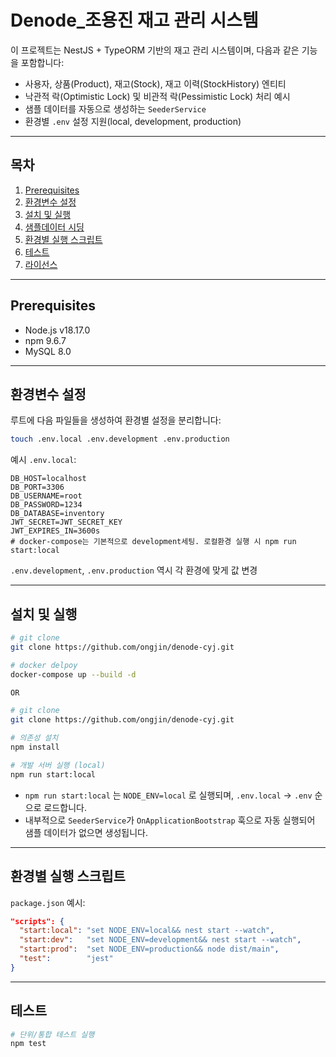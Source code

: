 # Denode_조용진 재고 관리 시스템

이 프로젝트는 NestJS + TypeORM 기반의 재고 관리 시스템이며, 다음과 같은 기능을 포함합니다:

* 사용자, 상품(Product), 재고(Stock), 재고 이력(StockHistory) 엔티티
* 낙관적 락(Optimistic Lock) 및 비관적 락(Pessimistic Lock) 처리 예시
* 샘플 데이터를 자동으로 생성하는 `SeederService`
* 환경별 `.env` 설정 지원(local, development, production)

---

## 목차

1. [Prerequisites](#prerequisites)
2. [환경변수 설정](#환경변수-설정)
3. [설치 및 실행](#설치-및-실행)
4. [샘플데이터 시딩](#샘플데이터-시딩)
5. [환경별 실행 스크립트](#환경별-실행-스크립트)
6. [테스트](#테스트)
7. [라이선스](#라이선스)

---

## Prerequisites

* Node.js v18.17.0
* npm 9.6.7
* MySQL 8.0

---

## 환경변수 설정

루트에 다음 파일들을 생성하여 환경별 설정을 분리합니다:

```bash
touch .env.local .env.development .env.production
```

예시 `.env.local`:

```dotenv
DB_HOST=localhost
DB_PORT=3306
DB_USERNAME=root
DB_PASSWORD=1234
DB_DATABASE=inventory
JWT_SECRET=JWT_SECRET_KEY
JWT_EXPIRES_IN=3600s
# docker-compose는 기본적으로 development세팅. 로컬환경 실행 시 npm run start:local
```

`.env.development`, `.env.production` 역시 각 환경에 맞게 값 변경

---

## 설치 및 실행

```bash
# git clone
git clone https://github.com/ongjin/denode-cyj.git

# docker delpoy
docker-compose up --build -d

OR

# git clone
git clone https://github.com/ongjin/denode-cyj.git

# 의존성 설치
npm install

# 개발 서버 실행 (local)
npm run start:local
```

* `npm run start:local` 는 `NODE_ENV=local` 로 실행되며, `.env.local` → `.env` 순으로 로드합니다.
* 내부적으로 `SeederService`가 `OnApplicationBootstrap` 훅으로 자동 실행되어 샘플 데이터가 없으면 생성됩니다.

---

## 환경별 실행 스크립트

`package.json` 예시:

```json
"scripts": {
  "start:local": "set NODE_ENV=local&& nest start --watch",
  "start:dev":   "set NODE_ENV=development&& nest start --watch",
  "start:prod":  "set NODE_ENV=production&& node dist/main",
  "test":        "jest"
}

```

---

## 테스트

```bash
# 단위/통합 테스트 실행
npm test
```
